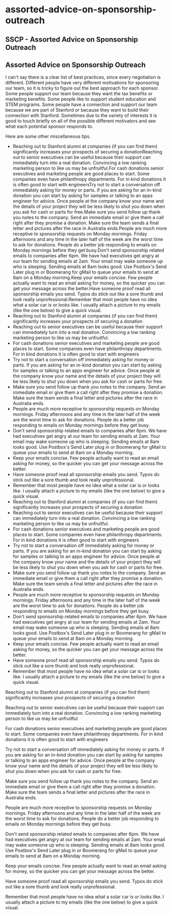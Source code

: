 # assorted-advice-on-sponsorship-outreach

## SSCP - Assorted Advice on Sponsorship Outreach

## Assorted Advice on Sponsorship Outreach

I can't say there is a clear list of best practices, since every negotiation is different. Different people have very different motivations for sponsoring our team, so it is tricky to figure out the best approach for each sponsor. Some people support our team because they want the tax benefits or marketing benefits. Some people like to support student education and STEM programs. Some people have a connection and support our team because we are part of Stanford or because they want to build their connection with Stanford. Sometimes due to the variety of interests it is good to touch briefly on all of the possible different motivators and see what each potential sponsor responds to.

Here are some other miscellaneous tips.

* Reaching out to Stanford alumni at companies (if you can find them) significantly increases your prospects of securing a donationReaching out to senior executives can be useful because their support can immediately turn into a real donation. Convincing a low ranking marketing person to like us may be unfruitful.For cash donations senior executives and marketing people are good places to start. Some companies even have philanthropy departments. For in kind donations it is often good to start with engineersTry not to start a conversation off immediately asking for money or parts. If you are asking for an in-kind donation you can start by asking for samples or talking to an apps engineer for advice. Once people at the company know your name and the details of your project they will be less likely to shut you down when you ask for cash or parts for free.Make sure you send follow up thank you notes to the company. Send an immediate email or give them a call right after they promise a donation. Make sure the team sends a final letter and pictures after the race in Australia ends.People are much more receptive to sponsorship requests on Monday mornings. Friday afternoons and any time in the later half of the week are the worst time to ask for donations. People do a better job responding to emails on Monday mornings before they get busy.Don't send sponsorship related emails to companies after 6pm. We have had executives get angry at our team for sending emails at 2am. Your email may wake someone up who is sleeping. Sending emails at 8am looks good. Use Postbox's Send Later plug in or Boomerang for gMail to queue your emails to send at 8am on a Monday morning.Keep your emails concise. Few people actually want to read an email asking for money, so the quicker you can get your message across the better.Have someone proof read all sponsorship emails you send. Typos do stick out like a sore thumb and look really unprofessional.Remember that most people have no idea what a solar car is or looks like. I usually attach a picture to my emails (like the one below) to give a quick visual.&#x20;
* Reaching out to Stanford alumni at companies (if you can find them) significantly increases your prospects of securing a donation
* Reaching out to senior executives can be useful because their support can immediately turn into a real donation. Convincing a low ranking marketing person to like us may be unfruitful.
* For cash donations senior executives and marketing people are good places to start. Some companies even have philanthropy departments. For in kind donations it is often good to start with engineers
* Try not to start a conversation off immediately asking for money or parts. If you are asking for an in-kind donation you can start by asking for samples or talking to an apps engineer for advice. Once people at the company know your name and the details of your project they will be less likely to shut you down when you ask for cash or parts for free.
* Make sure you send follow up thank you notes to the company. Send an immediate email or give them a call right after they promise a donation. Make sure the team sends a final letter and pictures after the race in Australia ends.
* People are much more receptive to sponsorship requests on Monday mornings. Friday afternoons and any time in the later half of the week are the worst time to ask for donations. People do a better job responding to emails on Monday mornings before they get busy.
* Don't send sponsorship related emails to companies after 6pm. We have had executives get angry at our team for sending emails at 2am. Your email may wake someone up who is sleeping. Sending emails at 8am looks good. Use Postbox's Send Later plug in or Boomerang for gMail to queue your emails to send at 8am on a Monday morning.
* Keep your emails concise. Few people actually want to read an email asking for money, so the quicker you can get your message across the better.
* Have someone proof read all sponsorship emails you send. Typos do stick out like a sore thumb and look really unprofessional.
* Remember that most people have no idea what a solar car is or looks like. I usually attach a picture to my emails (like the one below) to give a quick visual.&#x20;
* Reaching out to Stanford alumni at companies (if you can find them) significantly increases your prospects of securing a donation
* Reaching out to senior executives can be useful because their support can immediately turn into a real donation. Convincing a low ranking marketing person to like us may be unfruitful.
* For cash donations senior executives and marketing people are good places to start. Some companies even have philanthropy departments. For in kind donations it is often good to start with engineers
* Try not to start a conversation off immediately asking for money or parts. If you are asking for an in-kind donation you can start by asking for samples or talking to an apps engineer for advice. Once people at the company know your name and the details of your project they will be less likely to shut you down when you ask for cash or parts for free.
* Make sure you send follow up thank you notes to the company. Send an immediate email or give them a call right after they promise a donation. Make sure the team sends a final letter and pictures after the race in Australia ends.
* People are much more receptive to sponsorship requests on Monday mornings. Friday afternoons and any time in the later half of the week are the worst time to ask for donations. People do a better job responding to emails on Monday mornings before they get busy.
* Don't send sponsorship related emails to companies after 6pm. We have had executives get angry at our team for sending emails at 2am. Your email may wake someone up who is sleeping. Sending emails at 8am looks good. Use Postbox's Send Later plug in or Boomerang for gMail to queue your emails to send at 8am on a Monday morning.
* Keep your emails concise. Few people actually want to read an email asking for money, so the quicker you can get your message across the better.
* Have someone proof read all sponsorship emails you send. Typos do stick out like a sore thumb and look really unprofessional.
* Remember that most people have no idea what a solar car is or looks like. I usually attach a picture to my emails (like the one below) to give a quick visual.&#x20;

Reaching out to Stanford alumni at companies (if you can find them) significantly increases your prospects of securing a donation

Reaching out to senior executives can be useful because their support can immediately turn into a real donation. Convincing a low ranking marketing person to like us may be unfruitful.

For cash donations senior executives and marketing people are good places to start. Some companies even have philanthropy departments. For in kind donations it is often good to start with engineers

Try not to start a conversation off immediately asking for money or parts. If you are asking for an in-kind donation you can start by asking for samples or talking to an apps engineer for advice. Once people at the company know your name and the details of your project they will be less likely to shut you down when you ask for cash or parts for free.

Make sure you send follow up thank you notes to the company. Send an immediate email or give them a call right after they promise a donation. Make sure the team sends a final letter and pictures after the race in Australia ends.

People are much more receptive to sponsorship requests on Monday mornings. Friday afternoons and any time in the later half of the week are the worst time to ask for donations. People do a better job responding to emails on Monday mornings before they get busy.

Don't send sponsorship related emails to companies after 6pm. We have had executives get angry at our team for sending emails at 2am. Your email may wake someone up who is sleeping. Sending emails at 8am looks good. Use Postbox's Send Later plug in or Boomerang for gMail to queue your emails to send at 8am on a Monday morning.

Keep your emails concise. Few people actually want to read an email asking for money, so the quicker you can get your message across the better.

Have someone proof read all sponsorship emails you send. Typos do stick out like a sore thumb and look really unprofessional.

Remember that most people have no idea what a solar car is or looks like. I usually attach a picture to my emails (like the one below) to give a quick visual.&#x20;
